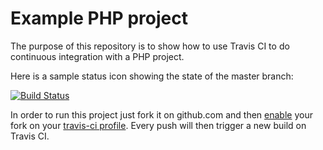 Example PHP project
===================

The purpose of this repository is to show how to use Travis CI to do continuous integration with a PHP project.

Here is a sample status icon showing the state of the master branch:

[![Build Status](https://travis-ci.org/ensagen/php.svg?branch=master)](https://travis-ci.org/ensagen/php)

In order to run this project just fork it on github.com and then [enable](http://about.travis-ci.org/docs/user/getting-started/)
your fork on your [travis-ci profile](http://travis-ci.org/profile). Every push will then trigger a new build on Travis CI.
